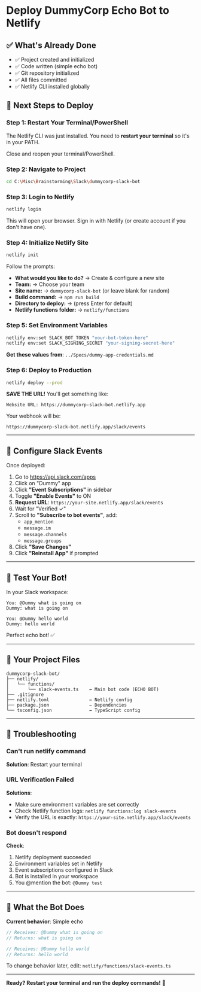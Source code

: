 # Deploy DummyCorp Echo Bot to Netlify

## ✅ What's Already Done

- ✅ Project created and initialized
- ✅ Code written (simple echo bot)
- ✅ Git repository initialized
- ✅ All files committed
- ✅ Netlify CLI installed globally

## 🚀 Next Steps to Deploy

### Step 1: Restart Your Terminal/PowerShell

The Netlify CLI was just installed. You need to **restart your terminal** so it's in your PATH.

Close and reopen your terminal/PowerShell.

### Step 2: Navigate to Project

```bash
cd C:\Misc\Brainstorming\Slack\dummycorp-slack-bot
```

### Step 3: Login to Netlify

```bash
netlify login
```

This will open your browser. Sign in with Netlify (or create account if you don't have one).

### Step 4: Initialize Netlify Site

```bash
netlify init
```

Follow the prompts:
- **What would you like to do?** → Create & configure a new site
- **Team:** → Choose your team
- **Site name:** → `dummycorp-slack-bot` (or leave blank for random)
- **Build command:** → `npm run build`
- **Directory to deploy:** → (press Enter for default)
- **Netlify functions folder:** → `netlify/functions`

### Step 5: Set Environment Variables

```bash
netlify env:set SLACK_BOT_TOKEN "your-bot-token-here"
netlify env:set SLACK_SIGNING_SECRET "your-signing-secret-here"
```

**Get these values from**: `../Specs/dummy-app-credentials.md`

### Step 6: Deploy to Production

```bash
netlify deploy --prod
```

**SAVE THE URL!** You'll get something like:
```
Website URL: https://dummycorp-slack-bot.netlify.app
```

Your webhook will be:
```
https://dummycorp-slack-bot.netlify.app/slack/events
```

---

## 🔗 Configure Slack Events

Once deployed:

1. Go to https://api.slack.com/apps
2. Click on "Dummy" app
3. Click **"Event Subscriptions"** in sidebar
4. Toggle **"Enable Events"** to ON
5. **Request URL**: `https://your-site.netlify.app/slack/events`
6. Wait for "Verified ✓"
7. Scroll to **"Subscribe to bot events"**, add:
   - `app_mention`
   - `message.im`
   - `message.channels`
   - `message.groups`
8. Click **"Save Changes"**
9. Click **"Reinstall App"** if prompted

---

## 🎯 Test Your Bot!

In your Slack workspace:

```
You: @Dummy what is going on
Dummy: what is going on

You: @Dummy hello world
Dummy: hello world
```

Perfect echo bot! ✅

---

## 📁 Your Project Files

```
dummycorp-slack-bot/
├── netlify/
│   └── functions/
│       └── slack-events.ts    ← Main bot code (ECHO BOT)
├── .gitignore
├── netlify.toml               ← Netlify config
├── package.json               ← Dependencies
└── tsconfig.json              ← TypeScript config
```

---

## 🐛 Troubleshooting

### Can't run netlify command

**Solution**: Restart your terminal

### URL Verification Failed

**Solutions**:
- Make sure environment variables are set correctly
- Check Netlify function logs: `netlify functions:log slack-events`
- Verify the URL is exactly: `https://your-site.netlify.app/slack/events`

### Bot doesn't respond

**Check**:
1. Netlify deployment succeeded
2. Environment variables set in Netlify
3. Event subscriptions configured in Slack
4. Bot is installed in your workspace
5. You @mention the bot: `@Dummy test`

---

## 📝 What the Bot Does

**Current behavior**: Simple echo

```typescript
// Receives: @Dummy what is going on
// Returns: what is going on

// Receives: @Dummy hello world  
// Returns: hello world
```

To change behavior later, edit: `netlify/functions/slack-events.ts`

---

**Ready? Restart your terminal and run the deploy commands!** 🚀


